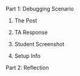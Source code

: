 Part 1: Debugging Scenario

1. The Post


2. TA Response


3. Student Screenshot


4. Setup Info


Part 2: Reflection
